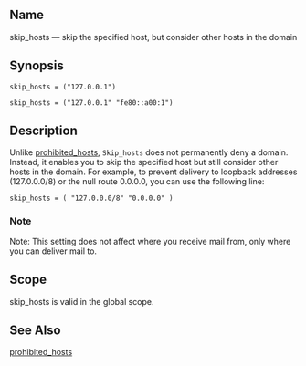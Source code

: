<a name="conf.ref.skip_hosts"></a>
## Name

skip_hosts — skip the specified host, but consider other hosts in the domain

## Synopsis

`skip_hosts = ("127.0.0.1")`

`skip_hosts = ("127.0.0.1" "fe80::a00:1")`

<a name="idp26605872"></a>
## Description

Unlike [prohibited_hosts](conf.ref.prohibited_hosts "prohibited_hosts"), `Skip_hosts` does not permanently deny a domain. Instead, it enables you to skip the specified host but still consider other hosts in the domain. For example, to prevent delivery to loopback addresses (127.0.0.0/8) or the null route 0.0.0.0, you can use the following line:

`skip_hosts = ( "127.0.0.0/8" "0.0.0.0" )`
### Note

Note: This setting does not affect where you receive mail from, only where you can deliver mail to.

<a name="idp26610720"></a>
## Scope

skip_hosts is valid in the global scope.

<a name="idp26612544"></a>
## See Also

[prohibited_hosts](conf.ref.prohibited_hosts "prohibited_hosts")
